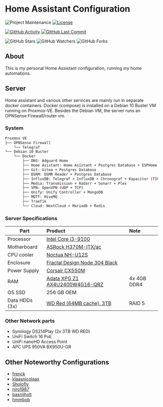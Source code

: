 # Home Assistant Configuration

![Project Maintenance][maintenance-shield]
[![License][license-shield]](LICENSE.md)

[![GitHub Activity][commits-shield]][commits]
[![GitHub Last Commit][last-commit-shield]][commits]

![GitHub Stars][stars-shield]
![GitHub Watchers][watchers-shield]
![GitHub Forks][forks-shield]

## About

This is my personal Home Assistant configuration, running my home automations.

## Server

Home assistant and various other services are mainly run in separate docker containers. Docker (compose) is installed on a Debian 10 Buster VM running on Proxmox-VE. Besides the Debian VM, the server runs an OPNSense Firewall/router vm.

### System

```bash
Proxmox VE
├── OPNSense Firewall
    └── Telegraf
└── Debian 10 Buster
    └── Docker
        ├── DNS: Adguard Home
        ├── Home Asistant: Home Asistant + Postgres Database + ESPHome
        ├── Git: Gitea + Postgres Database
        ├── DSRM: DSMR Reader + Postgres Database
        ├── InfluxDB: Telegraf + InfluxDB + Chronograf + Kapacitor (TICK stack) + Grafana
        ├── Media: Transmission + Radarr + Sonarr + Plex
        ├── VPN: OpenVPN (UDP + TCP)
        ├── Unify: Unify Controller + MongoDB
        ├── MQTT: HiveMQ
        ├── Traefik
        └── Cloud: NextCloud + Mariadb + Redis
```

### Server Specifications

| Part              | Product                                                                                                               | Note          |
|-------------------|:----------------------------------------------------------------------------------------------------------------------|:--------------|
| Processor         | [Intel Core i3-9100](https://tweakers.net/pricewatch/1402228/intel-core-i3-9100-boxed/specificaties/)                 |               |
| Motherboard       | [ASRock H370M-ITX/ac](https://tweakers.net/pricewatch/1162377/asrock-h370m-itx-ac/specificaties/)                     |               |
| CPU cooler        | [Noctua NH-U12S](https://tweakers.net/pricewatch/331490/noctua-nh-u12s-bruin/specificaties/)                          |               |
| Enclosure         | [Fractal Design Node 304 Black](https://tweakers.net/pricewatch/313258/fractal-design-node-304-zwart/specificaties/)  |               |
| Power Supply      | [Corsair CX550M](https://tweakers.net/pricewatch/486673/corsair-cx550m/specificaties/)                                |               |
| RAM               | [Adata XPG Z1 AX4U2400W4G16-QRZ](https://tweakers.net/pricewatch/410906/adata-xpg-z1-ax4u2400w4g16-qrz.html)          | 4x 4GB DDR4   |
| OS SSD            | 256 GB OEM                                                                                                            |               |
| Data HDDs (3x)    | [WD Red (64MB cache), 3TB](https://tweakers.net/pricewatch/315368/wd-red-64mb-cache-3tb/specificaties/)               | RAID 5        |

### Other Network parts

* Synology DS214Play (2x 3TB WD RED)
* UniFi Switch 16 PoE
* UniFi nanoHD Access Point
* APC UPS 950VA BX950U-GR

## Other Noteworthy Configurations

* [frenck](https://github.com/frenck/home-assistant-config)
* [klaasnicolaas](https://github.com/klaasnicolaas/Student-homeassistant-config)
* [Sholofly](https://github.com/Sholofly/home-assistant-config)
* [niro1987](https://github.com/niro1987/homeassistant-config)
* [basnijholt](https://github.com/basnijholt/home-assistant-config)
* [hmmbob](https://github.com/hmmbob/HomeAssistantConfig)

<!-- Links -->
[commits-shield]: https://img.shields.io/github/commit-activity/y/Sanderhuisman/home-assistant-config.svg
[commits]: https://github.com/Sanderhuisman/home-assistant-config/commits/master
[contributors]: https://github.com/Sanderhuisman/home-assistant-config/graphs/contributors
[home-assistant]: https://home-assistant.io
[issue]: https://github.com/Sanderhuisman/home-assistant-config/issues
[license-shield]: https://img.shields.io/github/license/Sanderhuisman/home-assistant-config.svg
[maintenance-shield]: https://img.shields.io/maintenance/yes/2020.svg
[last-commit-shield]: https://img.shields.io/github/last-commit/Sanderhuisman/home-assistant-config.svg
[stars-shield]: https://img.shields.io/github/stars/Sanderhuisman/home-assistant-config.svg?style=social&label=Stars
[forks-shield]: https://img.shields.io/github/forks/Sanderhuisman/home-assistant-config.svg?style=social&label=Forks
[watchers-shield]: https://img.shields.io/github/watchers/Sanderhuisman/home-assistant-config.svg?style=social&label=Watchers
